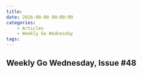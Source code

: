 ```yaml
---
title:
date: 2016-00-00 00:00:00
categories:
	- Articles
	- Weekly Go Wednesday
tags:
---
```


## Weekly Go Wednesday, Issue #48
